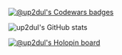 [![@up2dul's Codewars badges](https://www.codewars.com/users/up2dul/badges/large)](https://www.codewars.com/users/up2dul)

![up2dul's GitHub stats](https://github-readme-stats.vercel.app/api?username=up2dul&count_private=true&show_icons=true&theme=react)

[![@up2dul's Holopin board](https://holopin.me/up2dul)](https://holopin.io/@up2dul)
